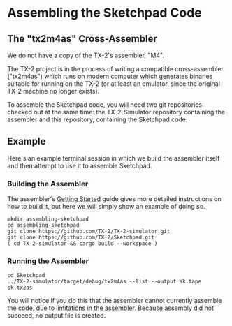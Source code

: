 # Assembling the Sketchpad Code

## The "tx2m4as" Cross-Assembler

We do not have a copy of the TX-2's assembler, "M4".

The TX-2 project is in the process of writing a compatible
cross-assembler ("tx2m4as") which runs on modern computer which
generates binaries suitable for running on the TX-2 (or at least an
emulator, since the original TX-2 machine no longer exists).

To assemble the Sketchpad code, you will need two git repositories
checked out at the same time: the TX-2-Simulator repository containing
the assembler and this repository, containing the Sketchpad code.

## Example

Here's an example terminal session in which we build the assembler
itself and then attempt to use it to assemble Sketchpad.

### Building the Assembler

The assembler's [Getting
Started](https://github.com/TX-2/TX-2-simulator/blob/main/docs/assembler/getting-started.md)
guide gives more detailed instructions on how to build it, but here we
will simply show an example of doing so.


```
mkdir assembling-sketchpad
cd assembling-sketchpad
git clone https://github.com/TX-2/TX-2-simulator.git
git clone https://github.com/TX-2/Sketchpad.git
( cd TX-2-simulator && cargo build --workspace )
```


### Running the Assembler

```
cd Sketchpad
../TX-2-simulator/target/debug/tx2m4as --list --output sk.tape sk.tx2as
```

You will notice if you do this that the assembler cannot currently
assemble the code, due to [limitations in the
assembler](https://github.com/TX-2/TX-2-simulator/blob/main/docs/assembler/limitations.md).
Because assembly did not succeed, no output file is created.
